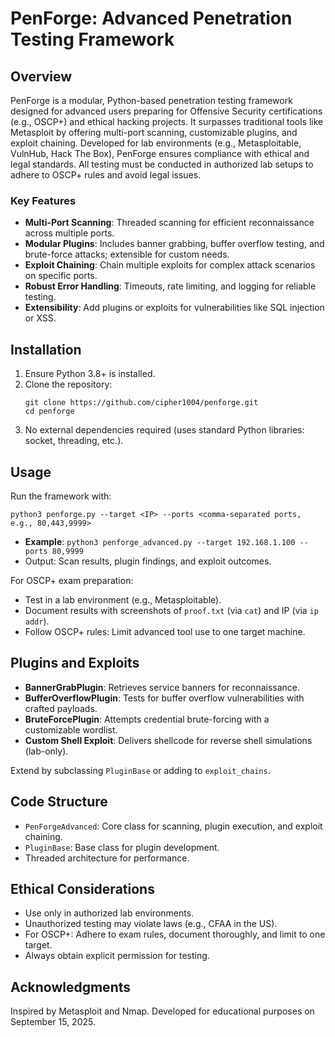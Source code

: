 # PenForge: Advanced Penetration Testing Framework

## Overview
PenForge is a modular, Python-based penetration testing framework designed for advanced users preparing for Offensive Security certifications (e.g., OSCP+) and ethical hacking projects. It surpasses traditional tools like Metasploit by offering multi-port scanning, customizable plugins, and exploit chaining. Developed for lab environments (e.g., Metasploitable, VulnHub, Hack The Box), PenForge ensures compliance with ethical and legal standards. All testing must be conducted in authorized lab setups to adhere to OSCP+ rules and avoid legal issues.

### Key Features
- **Multi-Port Scanning**: Threaded scanning for efficient reconnaissance across multiple ports.
- **Modular Plugins**: Includes banner grabbing, buffer overflow testing, and brute-force attacks; extensible for custom needs.
- **Exploit Chaining**: Chain multiple exploits for complex attack scenarios on specific ports.
- **Robust Error Handling**: Timeouts, rate limiting, and logging for reliable testing.
- **Extensibility**: Add plugins or exploits for vulnerabilities like SQL injection or XSS.

## Installation
1. Ensure Python 3.8+ is installed.
2. Clone the repository:
   ```
   git clone https://github.com/cipher1004/penforge.git
   cd penforge
   ```
3. No external dependencies required (uses standard Python libraries: socket, threading, etc.).

## Usage
Run the framework with:
```
python3 penforge.py --target <IP> --ports <comma-separated ports, e.g., 80,443,9999>
```
- **Example**: `python3 penforge_advanced.py --target 192.168.1.100 --ports 80,9999`
- Output: Scan results, plugin findings, and exploit outcomes.

For OSCP+ exam preparation:
- Test in a lab environment (e.g., Metasploitable).
- Document results with screenshots of `proof.txt` (via `cat`) and IP (via `ip addr`).
- Follow OSCP+ rules: Limit advanced tool use to one target machine.

## Plugins and Exploits
- **BannerGrabPlugin**: Retrieves service banners for reconnaissance.
- **BufferOverflowPlugin**: Tests for buffer overflow vulnerabilities with crafted payloads.
- **BruteForcePlugin**: Attempts credential brute-forcing with a customizable wordlist.
- **Custom Shell Exploit**: Delivers shellcode for reverse shell simulations (lab-only).

Extend by subclassing `PluginBase` or adding to `exploit_chains`.

## Code Structure
- `PenForgeAdvanced`: Core class for scanning, plugin execution, and exploit chaining.
- `PluginBase`: Base class for plugin development.
- Threaded architecture for performance.

## Ethical Considerations
- Use only in authorized lab environments.
- Unauthorized testing may violate laws (e.g., CFAA in the US).
- For OSCP+: Adhere to exam rules, document thoroughly, and limit to one target.
- Always obtain explicit permission for testing.

## Acknowledgments
Inspired by Metasploit and Nmap. Developed for educational purposes on September 15, 2025.
